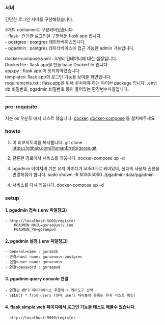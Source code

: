 
### 서버
간단한 로그인 서버를 구현해뒀습니다. 

3개의 container로 구성되어있습니다.  
    - flask : 간단한 로그인을 구현해둔 flask app 입니다.  
    - postgres : postgres 데이터베이스입니다.  
    - pgadmin : postgres 데이터베이스에 접근 가능한 admin 기능입니다.  

docker-compose.yaml : 3개의 컨테이너에 대한 설정입니다.   
Dockerfile : flask app을 만들 base Dockerfile 입니다.  
app.py : flask app 이 정의되어있습니다.  
templates: flask app의 로그인 기능을 보여줄 화면입니다.  
requirements.txt : flask app을 위해 설치해야 하는 파이썬 package 입니다. 
.env: db 비밀번호, pgadmin 비밀번호 등이 들어있는 환경변수파일입니다.  

---
### pre-requisite
저는 os 우분투 에서 테스트 했습니다. 
[docker](https://docs.docker.com/engine/install/), [docker-compose](https://docs.docker.com/compose/install/)
를 설치해주세요

### howto 
1. 이 리포지토리를 복사합니다. 
    git clone https://github.com/HumanErrob/gorae.git

2. 클론한 경로에서 서비스를 띄웁니다.
    docker-compose up -d 
    
3. pgadmin 이미지의 기본 유저 아이디가 5050으로 되어있어, 폴더의 사용자 권한을 변경해줘야 합니다. 
    sudo chown -R 5050:5050 ./pgadmin-data/pgadmin

4. 서비스를 다시 띄웁니다. 
    docker-compose up -d

### setup 
#### 1. pgadmin 접속 (.env 파일참고)
    - http://localhost:5000/register
        PGADMIN_MAIL=gorae@univ.com
        PGADMIN_PW=goraepwd

#### 2. pgadmin 설정 (.env 파일참고)
    - General>name : goraedb
    - 연결>host name: goraeuniv-postgres
    - 연결>user name: goraeuniv
    - 연결>password : goraepwd

#### 3. pgadmin query console 연결
    - 연결된 db의 데이터베이스 우클릭 > 쿼리도구 선택 
    - SELECT * from users (현재 users 테이블에 등록된 유저 리스트 확인)

#### 4. [flask simple web](http://localhost:5000) 페이지에서 로그인 기능을 테스트 해볼수 있습니다. 
    - http://localhost:5000/register
    